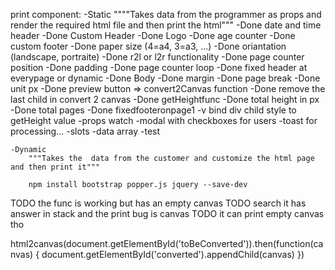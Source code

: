 print component:
    -Static
        """"Takes data from the programmer as props and render the required html file and then print the html"""
        -Done date and time header
        -Done Custom Header
        -Done Logo 
        -Done age counter
        -Done custom footer
        -Done paper size (4=a4, 3=a3, ...)
        -Done oriantation (landscape, portraite)
        -Done r2l or l2r functionality
        -Done page counter position
        -Done padding
        -Done page counter loop
        -Done fixed header at everypage or dynamic
        -Done Body
        -Done margin
        -Done page break
        -Done unit px
        -Done preview button => convert2Canvas function
        -Done remove the last child in convert 2 canvas
        -Done getHeightfunc
        -Done total height in px
        -Done total pages
        -Done fixedfooteronpage1
        -v bind div child style to getHeight value
        -props watch
        -modal with checkboxes for users
        -toast for processing...
        -slots
        -data array
        -test


    -Dynamic
        """Takes the  data from the customer and customize the html page and then print it"""

        npm install bootstrap popper.js jquery --save-dev 

TODO the func is working but has an empty canvas
TODO search it has answer in stack and the print bug is canvas
TODO it can print empty canvas tho

html2canvas(document.getElementById('toBeConverted')).then(function(canvas) {
            document.getElementById('converted').appendChild(canvas) 
            }) 